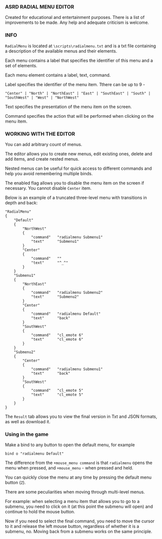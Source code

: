 ### ASRD RADIAL MENU EDITOR
Created for educational and entertainment purposes. There is a list of improvements to be made. Any help and adequate criticism is welcome.

### INFO

```RadialMenu``` is located at ```\scripts\radialmenu.txt``` and is a txt file containing a description of the available menus and their elements.

Each menu contains a label that specifies the identifier of this menu and a set of elements.

Each menu element contains a label, text, command.

Label specifies the identifier of the menu item. Tthere can be up to 9 - 
```
"Center" | "North" | "NorthEast" | "East" | "SouthEast" | "South" | "SouthWest" | "West" | "NorthWest"
```

Text specifies the presentation of the menu item on the screen.

Command specifies the action that will be performed when clicking on the menu item.

### WORKING WITH THE EDITOR

You can add arbitrary count of menus.

The editor allows you to create new menus, edit existing ones, delete and add items, and create nested menus.

Nested menus can be useful for quick access to different commands and help you avoid remembering multiple binds.

The enabled flag allows you to disable the menu item on the screen if necessary. You cannot disable ```Center``` item.

Below is an example of a truncated three-level menu with transitions in depth and back:

```
"RadialMenu"
{
	"Default"
	{
		"NorthWest"
		{
			"command"	"radialmenu Submenu1"
			"text"		"Submenu1"
		}
		"Center"
		{
			"command"	""
			"text"		"^_^"
		}
	}
	"Submenu1"
	{
		"NorthEast"
		{
			"command"	"radialmenu Submenu2"
			"text"		"Submenu2"
		}
		"Center"
		{
			"command"	"radialmenu Default"
			"text"		"back"
		}
		"SouthWest"
		{
			"command"	"cl_emote 6"
			"text"		"cl_emote 6"
		}
	}
	"Submenu2"
	{
		"Center"
		{
			"command"	"radialmenu Submenu1"
			"text"		"back"
		}
		"SouthWest"
		{
			"command"	"cl_emote 5"
			"text"		"cl_emote 5"
		}
	}
}

```

The ```Result``` tab allows you to view the final version in Txt and JSON formats, as well as download it.


### Using in the game


Make a bind to any button to open the default menu, for example

```
bind o "radialmenu Default"
```

The difference from the ```+mouse_menu command``` is that ```radialmenu``` opens the menu when pressed, and ```+mouse_menu``` - when pressed and held.

You can quickly close the menu at any time by pressing the default menu button (```Z```).

There are some peculiarities when moving through multi-level menus.

For example: when selecting a menu item that allows you to go to a submenu,
you need to click on it (at this point the submenu will open) and continue to hold the mouse button.

Now if you need to select the final command, you need to move the cursor to it and release the left mouse
button,
regardless of whether it is a submenu, no. Moving back from a submenu works on the same principle.
